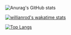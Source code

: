 ![Anurag's GitHub stats](https://github-readme-stats.vercel.app/api?username=lpham0734&theme=maroongold&show_icons=true)

[![willianrod's wakatime stats](https://github-readme-stats.vercel.app/api/wakatime?username=lpham0734)](https://github.com/lpham0734/github-readme-stats)


[![Top Langs](https://github-readme-stats.vercel.app/api/top-langs/?username=lpham0734&layout=compact)](https://github.com/lpham0734/github-readme-stats)
